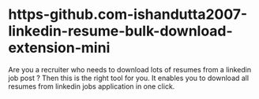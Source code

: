 # https-github.com-ishandutta2007-linkedin-resume-bulk-download-extension-mini

Are you a recruiter who needs to download lots of resumes from a linkedin job post ? Then this is the right tool for you.
It enables you to download all resumes from linkedin jobs application in one click.

